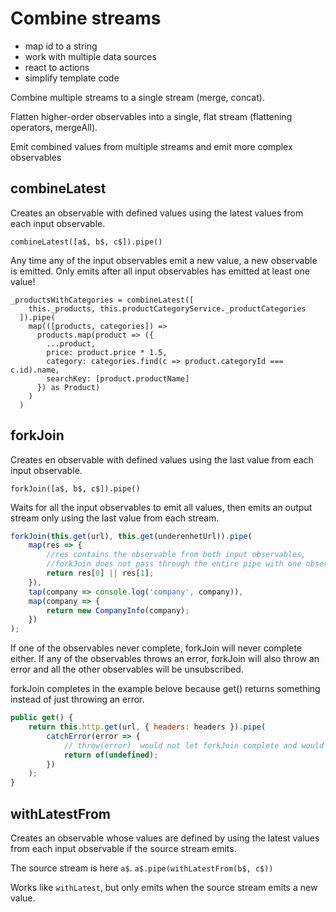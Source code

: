 
# Combine streams

* map id to a string
* work with multiple data sources
* react to actions
* simplify template code

Combine multiple streams to a single stream (merge, concat).

Flatten higher-order observables into a single, flat stream (flattening operators, mergeAll).

Emit combined values from multiple streams and emit more complex observables

## combineLatest
Creates an observable with defined values using the latest values from each input observable.

`combineLatest([a$, b$, c$]).pipe()`

Any time any of the input observables emit a new value, a new observable is emitted. Only emits after all input observables has emitted at least one value!

```JS
_productsWithCategories = combineLatest([
    this._products, this.productCategoryService._productCategories
  ]).pipe(
    map(([products, categories]) =>
      products.map(product => ({
        ...product,
        price: product.price * 1.5,
        category: categories.find(c => product.categoryId === c.id).name,
        searchKey: [product.productName]
      }) as Product)
    )
  )
```

## forkJoin
Creates en observable with defined values using the last value from each input observable.

`forkJoin([a$, b$, c$]).pipe()`

Waits for all the input observables to emit all values, then emits an output stream only using the last value from each stream.

```js
forkJoin(this.get(url), this.get(underenhetUrl)).pipe(
    map(res => {
        //res contains the observable from both input observables, 
        //forkJoin does not pass through the entire pipe with one observable before doing the same with the next
        return res[0] || res[1];
    }),
    tap(company => console.log('company', company)),
    map(company => {
        return new CompanyInfo(company);
    })
);
```

If one of the observables never complete, forkJoin will never complete either. If any of the observables throws an error, forkJoin will also throw an error and all the other observables will be unsubscribed.

forkJoin completes in the example belove because get() returns something instead of just throwing an error.

```js
public get() {
    return this.http.get(url, { headers: headers }).pipe(
        catchError(error => {
            // throw(error)  would not let forkJoin complete and would cause a source.lift error
            return of(undefined);
        })
    );
}
```

## withLatestFrom
Creates an observable whose values are defined by using the latest values from each input observable if the source stream emits.

The source stream is here `a$`.
`a$.pipe(withLatestFrom(b$, c$))`

Works like `withLatest`, but only emits when the source stream emits a new value.